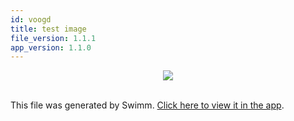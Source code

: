 ```yaml
---
id: voogd
title: test image
file_version: 1.1.1
app_version: 1.1.0
---
```


<div align="center"><img src="https://firebasestorage.googleapis.com/v0/b/swimm-dev-content/o/repositories%2FZ2l0aHViJTNBJTNBcHJlLWNvbW1pdCUzQSUzQXN3aW1taW8%3D%2F6394c4ca-d545-4bd1-b0e5-0e977f83cb5c.png?alt=media&token=76bf3aab-43cf-4438-bd2c-a2d65e0f0181" style="width:'50%'"/></div>

<br/>

This file was generated by Swimm. [Click here to view it in the app](http://localhost:5000/repos/Z2l0aHViJTNBJTNBcHJlLWNvbW1pdCUzQSUzQXN3aW1taW8=/docs/voogd).
